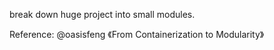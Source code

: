 break down huge project into small modules.

Reference: @oasisfeng 《From Containerization to Modularity》